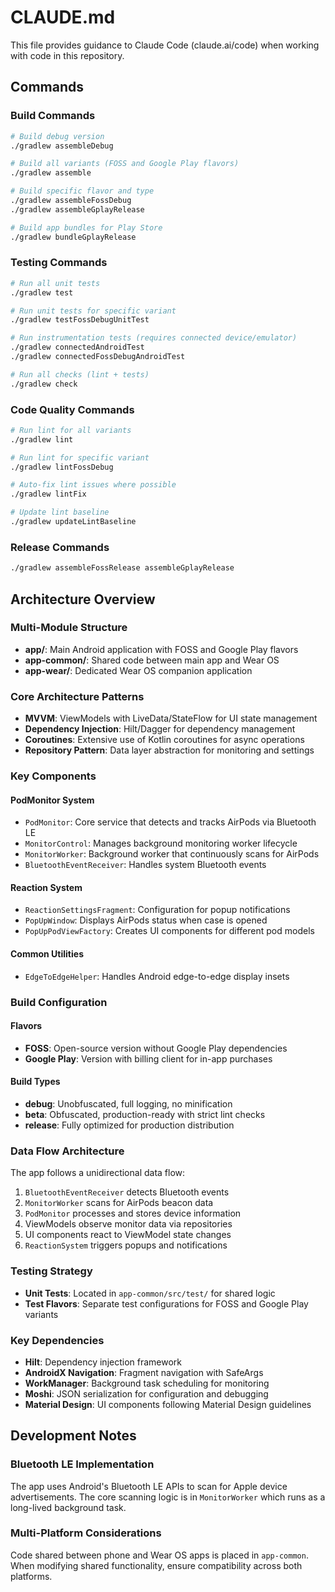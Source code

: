 # CLAUDE.md

This file provides guidance to Claude Code (claude.ai/code) when working with code in this repository.

## Commands

### Build Commands

```bash
# Build debug version
./gradlew assembleDebug

# Build all variants (FOSS and Google Play flavors)
./gradlew assemble

# Build specific flavor and type
./gradlew assembleFossDebug
./gradlew assembleGplayRelease

# Build app bundles for Play Store
./gradlew bundleGplayRelease
```

### Testing Commands

```bash
# Run all unit tests
./gradlew test

# Run unit tests for specific variant
./gradlew testFossDebugUnitTest

# Run instrumentation tests (requires connected device/emulator)
./gradlew connectedAndroidTest
./gradlew connectedFossDebugAndroidTest

# Run all checks (lint + tests)
./gradlew check
```

### Code Quality Commands

```bash
# Run lint for all variants
./gradlew lint

# Run lint for specific variant
./gradlew lintFossDebug

# Auto-fix lint issues where possible
./gradlew lintFix

# Update lint baseline
./gradlew updateLintBaseline
```

### Release Commands

```bash
./gradlew assembleFossRelease assembleGplayRelease
```

## Architecture Overview

### Multi-Module Structure

- **app/**: Main Android application with FOSS and Google Play flavors
- **app-common/**: Shared code between main app and Wear OS
- **app-wear/**: Dedicated Wear OS companion application

### Core Architecture Patterns

- **MVVM**: ViewModels with LiveData/StateFlow for UI state management
- **Dependency Injection**: Hilt/Dagger for dependency management
- **Coroutines**: Extensive use of Kotlin coroutines for async operations
- **Repository Pattern**: Data layer abstraction for monitoring and settings

### Key Components

#### PodMonitor System

- `PodMonitor`: Core service that detects and tracks AirPods via Bluetooth LE
- `MonitorControl`: Manages background monitoring worker lifecycle
- `MonitorWorker`: Background worker that continuously scans for AirPods
- `BluetoothEventReceiver`: Handles system Bluetooth events

#### Reaction System

- `ReactionSettingsFragment`: Configuration for popup notifications
- `PopUpWindow`: Displays AirPods status when case is opened
- `PopUpPodViewFactory`: Creates UI components for different pod models

#### Common Utilities

- `EdgeToEdgeHelper`: Handles Android edge-to-edge display insets

### Build Configuration

#### Flavors

- **FOSS**: Open-source version without Google Play dependencies
- **Google Play**: Version with billing client for in-app purchases

#### Build Types

- **debug**: Unobfuscated, full logging, no minification
- **beta**: Obfuscated, production-ready with strict lint checks
- **release**: Fully optimized for production distribution

### Data Flow Architecture

The app follows a unidirectional data flow:

1. `BluetoothEventReceiver` detects Bluetooth events
2. `MonitorWorker` scans for AirPods beacon data
3. `PodMonitor` processes and stores device information
4. ViewModels observe monitor data via repositories
5. UI components react to ViewModel state changes
6. `ReactionSystem` triggers popups and notifications

### Testing Strategy

- **Unit Tests**: Located in `app-common/src/test/` for shared logic
- **Test Flavors**: Separate test configurations for FOSS and Google Play variants

### Key Dependencies

- **Hilt**: Dependency injection framework
- **AndroidX Navigation**: Fragment navigation with SafeArgs
- **WorkManager**: Background task scheduling for monitoring
- **Moshi**: JSON serialization for configuration and debugging
- **Material Design**: UI components following Material Design guidelines

## Development Notes

### Bluetooth LE Implementation

The app uses Android's Bluetooth LE APIs to scan for Apple device advertisements. The core scanning logic is in
`MonitorWorker` which runs as a long-lived background task.

### Multi-Platform Considerations

Code shared between phone and Wear OS apps is placed in `app-common`. When modifying shared functionality, ensure
compatibility across both platforms.